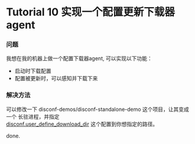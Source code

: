 Tutorial 10 实现一个配置更新下载器agent
=======

### 问题

我想在我的机器上做一个配置下载器agent, 可以实现以下功能：

- 启动时下载配置
- 配置被更新时，可以感知并下载下来

### 解决方法

可以修改一下 disconf-demos/disconf-standalone-demo 这个项目，让其变成一个 长驻进程，并指定  
[disconf.user_define_download_dir](../../config/client-config.html) 这个配置到你想指定的路径。

done.
